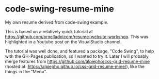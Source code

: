 # code-swing-resume-mine
My own resume derived from code-swing example.

This is based on a relatively quick tutorial at https://github.com/ornelladotcom/resume-website-workshop.  This was highlighted in a Youtube post on the VisualStudio channel.

The tutorial was well done, and featured a package, "Code Swing", to help with the GH-Pages publication, so I wanted to try it.  Later I will probably merge features from https://github.com/alpiepho/css-grid-resume-mine (hosted at: https://alpiepho.github.io/css-grid-resume-mine/), like the things in the "Menu".


